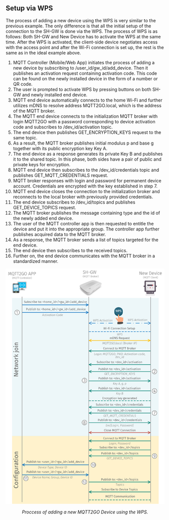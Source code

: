 ## Setup via WPS
The process of adding a new device using the WPS is very similar to the previous example. The only difference is that all the initial setup of the connection to the SH-GW is done via the WPS. The process of WPS is as follows: Both SH-GW and New Device has to activate the WPS at the same time. After the WPS is activated, the client-side device negotiates access with the access point and after the Wi-Fi connection is set up, the rest is the same as in the ideal example above.

1. MQTT Controller (Mobile/Web App) initiates the process of adding a new device by subscribing to /user_id/gw_id/add_device. Then it publishes an activation request containing activation code.  This code can be found on the newly installed device in the form of a number or QR code.
1. The user is prompted to activate WPS by pressing buttons on both SH-GW and newly installed end device.
1. MQTT end device automatically connects to the home Wi-Fi and further utilizes mDNS to resolve address MQTT2GO.local, which is the address of the MQTT broker.
1. The MQTT end device connects to the initialization MQTT broker with login MQTT2GO with a password corresponding to device activation code and subscribes to /dev_id/activation topic.
1. The end device then publishes GET_ENCRYPTION_KEYS request to the same topic.
1. As a result, the MQTT broker publishes initial modulus p and base g together with its public encryption key Key A.
1. The end device as a response generates its private Key B and publishes it to the shared topic. In this phase, both sides have a pair of public and private keys for encryption.
1. MQTT end device then subscribes to the /dev_id/credentials topic and publishes GET_MQTT_CREDENTIALS request.
1. MQTT broker responses with login and password for permanent device account. Credentials are encrypted with the key established in step 7.
1. MQTT end device closes the connection to the initialization broker and reconnects to the local broker with previously provided credentials.
1. The end device subscribes to /dev_id/topics and publishes GET_DEVICE_TOPICS request.
1. The MQTT broker publishes the message containing type and the id of the newly added end device.
1. The user of the MQTT controller app is then requested to entitle the device and put it into the appropriate group.  The controller app further publishes acquired data to the MQTT broker.
1. As a response, the MQTT broker sends a list of topics targeted for the end device.
1. The end device then subscribes to the received topics.
1. Further on, the end device communicates with the MQTT broker in a standardized manner.

![Add via WPS](mqtt_wps_setup_2.png "Proccess of adding a new WPS MQTT2GO device")
<p align="center" >
	<em>Proccess of adding a new MQTT2GO Device using the WPS.</em>
</p>